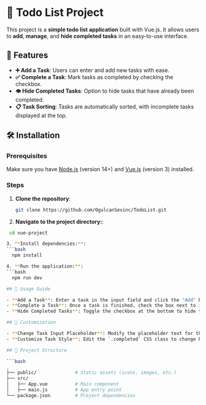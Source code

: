 # 📝 Todo List Project

This project is a **simple todo list application** built with Vue.js. It allows users to **add**, **manage**, and **hide completed tasks** in an easy-to-use interface.

## 🌟 Features

- **➕ Add a Task**: Users can enter and add new tasks with ease.
- **✅ Complete a Task**: Mark tasks as completed by checking the checkbox.
- **👁️ Hide Completed Tasks**: Option to hide tasks that have already been completed.
- **📋 Task Sorting**: Tasks are automatically sorted, with incomplete tasks displayed at the top.


## 🛠️ Installation

### Prerequisites
Make sure you have [Node.js](https://nodejs.org/) (version 14+) and [Vue.js](https://vuejs.org/) (version 3) installed.

### Steps

1. **Clone the repository**:
   ```bash
   git clone https://github.com/OgulcanSevinc/TodoList.git

2. **Navigate to the project directory:**:
  ```bash
   cd vue-project

3. **Install dependencies:**:
  ```bash
    npm install

4. **Run the application:**:
  ```bash
    npm run dev

## 📖 Usage Guide

- **Add a Task**: Enter a task in the input field and click the "Add" button.
- **Complete a Task**: Once a task is finished, check the box next to it.
- **Hide Completed Tasks**: Toggle the checkbox at the bottom to hide tasks that are marked as completed.

## 🎨 Customization

- **Change Task Input Placeholder**: Modify the placeholder text for the task input field in the template.
- **Customize Task Style**: Edit the `.completed` CSS class to change how completed tasks are displayed.

## 📂 Project Structure

```bash
.
├── public/              # Static assets (icons, images, etc.)
├── src/
│   ├── App.vue          # Main component
│   ├── main.js          # App entry point
└── package.json         # Project dependencies






